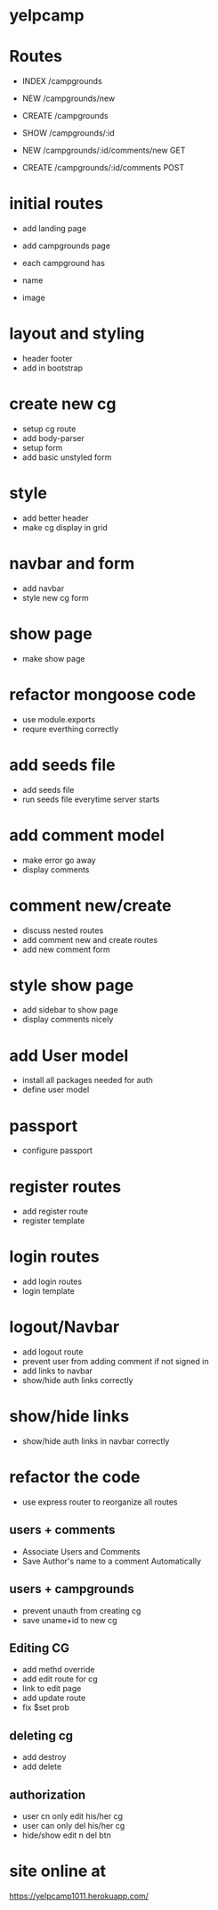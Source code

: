 # yelpcamp

# Routes

* INDEX  /campgrounds
* NEW    /campgrounds/new
* CREATE /campgrounds
* SHOW   /campgrounds/:id

* NEW    /campgrounds/:id/comments/new  GET
* CREATE /campgrounds/:id/comments	  POST

# initial routes
* add landing page
* add campgrounds page

* each campground has
* name
* image

# layout and styling

* header footer
* add in bootstrap


# create new cg
* setup cg route
* add body-parser
* setup form
* add basic unstyled form


# style
* add better header
* make cg display in grid

# navbar and form
* add navbar
* style new cg form

# show page
* make show page

# refactor mongoose code
* use module.exports
* requre everthing correctly

# add seeds file
* add seeds file
* run seeds file everytime server starts

# add comment model
* make error go away
* display comments

# comment new/create
* discuss nested routes
* add comment new and create routes
* add new comment form

# style show page

* add sidebar to show page
* display comments nicely

# add User model

* install all packages needed for auth
* define user model

# passport

* configure passport

# register routes

* add register route
* register template

# login routes

* add login routes
* login template

# logout/Navbar

* add logout route
* prevent user from adding comment if not signed in
* add links to navbar
* show/hide auth links correctly


# show/hide links
* show/hide auth links in navbar correctly


# refactor the code
* use express router to reorganize all routes


## users + comments
* Associate Users and Comments
* Save Author's name to a comment Automatically

## users + campgrounds
* prevent unauth from creating cg
* save uname+id to new cg

## Editing CG
* add methd override
* add edit route for cg
* link to edit page
* add update route
* fix $set prob

## deleting cg
* add destroy
* add delete

## authorization
* user cn only edit his/her cg
* user can only del his/her cg
* hide/show edit n del btn

# site online at
https://yelpcamp1011.herokuapp.com/



